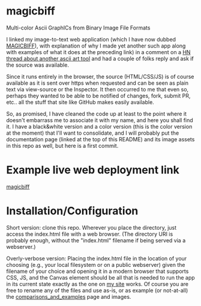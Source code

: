 # magicbiff
Multi-color Ascii GraphICs from Binary Image File Formats

I linked my image-to-text web application (which I have now dubbed [MAGICBIFF](https://www.killsignal.net/img2txt/ascii-art.html)), with explanation of why I made yet another such app along with examples of what it does at the preceding link) in a comment on a [HN thread about another ascii art tool](https://news.ycombinator.com/item?id=38329736) and had a couple of folks reply and ask if the source was available.

Since it runs entirely in the browser, the source (HTML/CSS/JS) is of course available as it is sent over https when requested and can be seen as plain text via view-source or the Inspector.   It then occurred to me that even so, perhaps they wanted to be able to be notified of changes, fork, submit PR, etc.. all the stuff that  site like GitHub makes easily available. 

So, as promised, I have cleaned the code up at least to the point where it doesn't embarrass me to associate it with my name, and here you shall find it. I have a black&white version and a color version (this is the color version at the moment) that I'll want to consolidate, and I will probably put the documentation page (linked at the top of this README) and its image assets in this repo as well, but here is a first commit.

# Example live web deployment link 
[magicbiff](https://www.killsignal.net/magicbiff)

# Installation/Configuration
Short version: clone this repo. Wherever you place the directory, just access the index.html file with a web browser. (The directory URI is probably enough, without the "index.html" filename if being served via a webserver.)

Overly-verbose version: Placing the index.html file in the location of your choosing (e.g., your local filesystem or on a public webserver) given the filename of your choice and opening it in a modern browser that supports CSS, JS, and the Canvas element should be all that is needed to run the app in its current state exactly as the one on [my site](https://www.killsignal.net/magicbiff) works. Of course you are free to rename any of the files and use as-is, or as example (or not-at-all) the [comparisons_and_examples](https://www.killsignal.net/magicbiff/comparisons_and_examples.html) page and images.    
